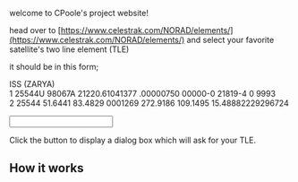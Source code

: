 welcome to CPoole's project website!

head over to [https://www.celestrak.com/NORAD/elements/](https://www.celestrak.com/NORAD/elements/) and select your favorite satellite's two line element (TLE)

it should be in this form;

ISS (ZARYA)             
1 25544U 98067A   21220.61041377  .00000750  00000-0  21819-4 0  9993  
2 25544  51.6441  83.4829 0001269 272.9186 109.1495 15.48882229296724

<input type="text" id="tle" name="tle"/>

<p>Click the button to display a dialog box which will ask for your TLE.</p>

<!---
<form>
  <div>
    <label for="myText">Choose a username: </label>
    <input type="text" id="myText" name="name">
  </div>
  <div>
    <button onclick="myFunction(tle)">Submit</button>
  </div>
</form>
--->
<!---
<p id="demo"></p>
--->

<script>
function myFunction() {
  var tle = window.prompt("Paste your TLE: ");
  //var tle = document.getElementById("myText").value
  const myArrLines = tle.split("\n");
  satelliteName = myArrLines[0];
  //catalogNum = myArr[];
  //classification = myArr[];
  window.alert("Your TLE is " + tle + "\n" + "it's name is " + satelliteName);
}
</script>

## How it works
